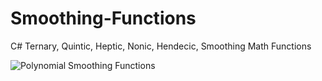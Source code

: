 # Smoothing-Functions
C# Ternary, Quintic, Heptic, Nonic, Hendecic, Smoothing Math Functions

<img src="https://github.com/LTMX/Smoothing-Functions/blob/master/Polynomial%20Smoothing%20Functions.png" alt="Polynomial Smoothing Functions">
